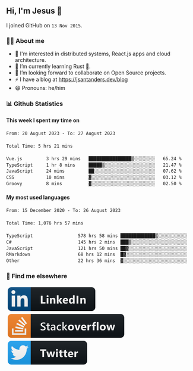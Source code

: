 ## Hi, I'm Jesus 👋

I joined GitHub on `13 Nov 2015`.

<!-- Talking about you -->

### 👨‍💻 About me

- 👦 I'm interested in distributed systems, React.js apps and cloud architecture.
- 🌱 I’m currently learning Rust 🦀.
- 👯 I’m looking forward to collaborate on Open Source projects.
- ⚡️ I have a blog at <https://jsantanders.dev/blog>
- 😄 Pronouns: he/him

### 📊 Github Statistics

#### This week I spent my time on

<!--START_SECTION:weekly-->

```txt
From: 20 August 2023 - To: 27 August 2023

Total Time: 5 hrs 21 mins

Vue.js         3 hrs 29 mins   ████████████████▒░░░░░░░░   65.24 %
TypeScript     1 hr 8 mins     █████▒░░░░░░░░░░░░░░░░░░░   21.47 %
JavaScript     24 mins         ██░░░░░░░░░░░░░░░░░░░░░░░   07.62 %
CSS            10 mins         ▓░░░░░░░░░░░░░░░░░░░░░░░░   03.12 %
Groovy         8 mins          ▓░░░░░░░░░░░░░░░░░░░░░░░░   02.50 %
```

<!--END_SECTION:weekly-->

#### My most used languages

<!--START_SECTION:alltime-->

```txt
From: 15 December 2020 - To: 26 August 2023

Total Time: 1,076 hrs 57 mins

TypeScript                 578 hrs 58 mins █████████████▒░░░░░░░░░░░   53.76 %
C#                         145 hrs 2 mins  ███▒░░░░░░░░░░░░░░░░░░░░░   13.47 %
JavaScript                 121 hrs 50 mins ██▓░░░░░░░░░░░░░░░░░░░░░░   11.31 %
RMarkdown                  68 hrs 12 mins  █▓░░░░░░░░░░░░░░░░░░░░░░░   06.33 %
Other                      22 hrs 36 mins  ▓░░░░░░░░░░░░░░░░░░░░░░░░   02.10 %
```

<!--END_SECTION:alltime-->

### 📢 Find me elsewhere

<p>
  <a target="_blank" href="https://linkedin.com/in/jsantanders">
    <img src="https://github.com/jsantanders/jsantanders/blob/master/img/linkedin.svg" alt="LinkedIn" style="vertical-align:top; margin:4px">
  </a>
  
  <a target="_blank" href="https://stackoverflow.com/users/7318331/jesus-santander">
    <img src="https://github.com/jsantanders/jsantanders/blob/master/img/stackoverflow.svg" alt="StackOverflow" style="vertical-align:top; margin:4px">
  </a>
  
  <a target="_blank" href="http://twitter.com/jsantanders">
    <img src="https://github.com/jsantanders/jsantanders/blob/master/img/twitter.svg" alt="Twitter" style="vertical-align:top; margin:4px">
  </a>
</p>
